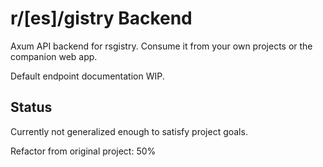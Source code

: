 # r/[es]/gistry Backend

Axum API backend for rsgistry. Consume it from your own projects or the companion web app.

Default endpoint documentation WIP.

## Status
Currently not generalized enough to satisfy project goals.

Refactor from original project: 50%
